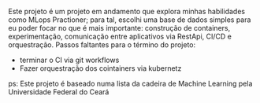 Este projeto é um projeto em andamento que explora minhas habilidades como MLops Practioner; para tal, escolhi uma base de dados simples para eu poder focar no que é mais importante: construção de containers, experimentação, comunicação entre aplicativos via RestApi, CI/CD e orquestração.
Passos faltantes para o término do projeto:   
  - terminar o CI via git workflows 
  - Fazer orquestração dos cointainers via kubernetz


ps: Este projeto é baseado numa lista da cadeira de Machine Learning pela Universidade Federal do Ceará
